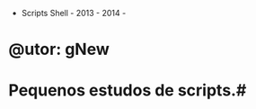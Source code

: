 - Scripts Shell - 2013 - 2014 - 
#        @utor: gNew          #
#                             #
# Pequenos estudos de scripts.#


